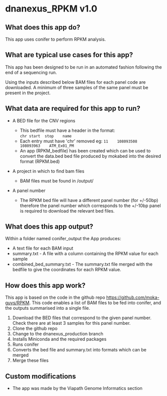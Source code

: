 # dnanexus_RPKM v1.0

## What does this app do?
This app uses conifer to perform RPKM analysis.

## What are typical use cases for this app?
This app has been designed to be run in an automated fashion following the end of a sequencing run.

Using the inputs described below BAM files for each panel code are downloaded.
A minimum of three samples of the same panel must be present in the project. 


## What data are required for this app to run?
* A BED file for the CNV regions 
  * This bedfile must have a header in the format:  
      `chr start  stop    name`
  *  Each entry must have  'chr' removed eg:
      `11    108093508    108093963    ATM_Ex01_PM`
  *  An app (RPKM_bedfile) has been created which can be used to convert the data.bed bed file produced by mokabed into the desired format (RPKM.bed)

* A project in which to find bam files
  * BAM files must be found in /output/
* A panel number
  * The RPKM bed file will have a different panel number (for +/-50bp) therefore the panel number which corresponds to the +/-10bp panel is required to download the relevant bed files.  


## What does this app output?
Within a folder named conifer_output the App produces:
* A text file for each BAM input
* summary.txt - A file with a column containing the RPKM value for each sample
* combined_bed_summary.txt - The summary.txt file merged with the bedfile to give the coordinates for each RPKM value.

## How does this app work?
This app is based on the code in the github repo https://github.com/moka-guys/RPKM.
This code enables a list of BAM files to be fed into conifer, and the outputs summarised into a single file.

1. Download the BED files that correspond to the given panel number. Check there are at least 3 samples for this panel number.
2. Clone the github repo
3. Change to the dnanexus_production branch
4. Installs Miniconda and the required packages
5. Runs conifer
6. Converts the bed file and summary.txt into formats which can be merged
7. Merge these files

## Custom modifications
* The app was made by the Viapath Genome Informatics section 
